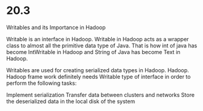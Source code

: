 # 20.3


Writables and its Importance in Hadoop

Writable is an interface in Hadoop. Writable in Hadoop acts as a wrapper class to almost all the primitive data type of Java. That is how int of java has become IntWritable in Hadoop and String of Java has become Text in Hadoop.

Writables are used for creating serialized data types in Hadoop.
Hadoop. Hadoop frame work definitely needs Writable type of interface in order to perform the following tasks:

Implement serialization
Transfer data between clusters and networks
Store the deserialized data in the local disk of the system
